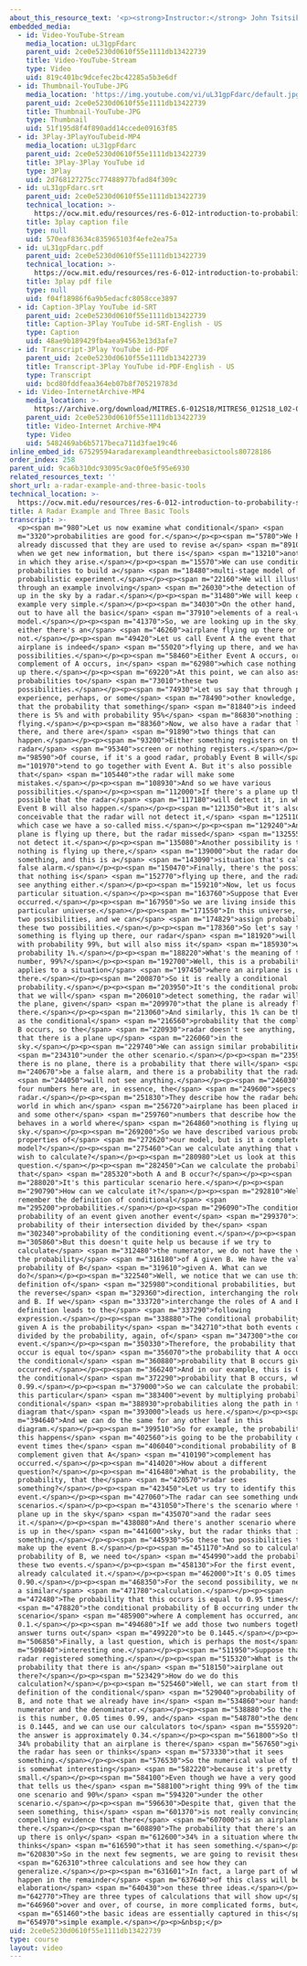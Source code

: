 ```yaml
---
about_this_resource_text: '<p><strong>Instructor:</strong> John Tsitsiklis</p>'
embedded_media:
  - id: Video-YouTube-Stream
    media_location: uL31gpFdarc
    parent_uid: 2ce0e5230d0610f55e1111db13422739
    title: Video-YouTube-Stream
    type: Video
    uid: 819c401bc9dcefec2bc42285a5b3e6df
  - id: Thumbnail-YouTube-JPG
    media_location: 'https://img.youtube.com/vi/uL31gpFdarc/default.jpg'
    parent_uid: 2ce0e5230d0610f55e1111db13422739
    title: Thumbnail-YouTube-JPG
    type: Thumbnail
    uid: 51f195d8f4f890add14ccede09163f85
  - id: 3Play-3PlayYouTubeid-MP4
    media_location: uL31gpFdarc
    parent_uid: 2ce0e5230d0610f55e1111db13422739
    title: 3Play-3Play YouTube id
    type: 3Play
    uid: 2d768127275cc77488977bfad84f309c
  - id: uL31gpFdarc.srt
    parent_uid: 2ce0e5230d0610f55e1111db13422739
    technical_location: >-
      https://ocw.mit.edu/resources/res-6-012-introduction-to-probability-spring-2018/part-i-the-fundamentals/a-radar-example-and-three-basic-tools/uL31gpFdarc.srt
    title: 3play caption file
    type: null
    uid: 570eaf83634c835965103f4efe2ea75a
  - id: uL31gpFdarc.pdf
    parent_uid: 2ce0e5230d0610f55e1111db13422739
    technical_location: >-
      https://ocw.mit.edu/resources/res-6-012-introduction-to-probability-spring-2018/part-i-the-fundamentals/a-radar-example-and-three-basic-tools/uL31gpFdarc.pdf
    title: 3play pdf file
    type: null
    uid: f04f18986f6a9b5edacfc8058cce3897
  - id: Caption-3Play YouTube id-SRT
    parent_uid: 2ce0e5230d0610f55e1111db13422739
    title: Caption-3Play YouTube id-SRT-English - US
    type: Caption
    uid: 48ae9b189429fb4aea94563e13d3afe7
  - id: Transcript-3Play YouTube id-PDF
    parent_uid: 2ce0e5230d0610f55e1111db13422739
    title: Transcript-3Play YouTube id-PDF-English - US
    type: Transcript
    uid: bcd80fddfeaa364eb07b8f705219783d
  - id: Video-InternetArchive-MP4
    media_location: >-
      https://archive.org/download/MITRES.6-012S18/MITRES6_012S18_L02-05_300k.mp4
    parent_uid: 2ce0e5230d0610f55e1111db13422739
    title: Video-Internet Archive-MP4
    type: Video
    uid: 5482469ab6b5717beca711d3fae19c46
inline_embed_id: 67529594aradarexampleandthreebasictools80728186
order_index: 258
parent_uid: 9ca6b310dc93095c9ac0f0e5f95e6930
related_resources_text: ''
short_url: a-radar-example-and-three-basic-tools
technical_location: >-
  https://ocw.mit.edu/resources/res-6-012-introduction-to-probability-spring-2018/part-i-the-fundamentals/a-radar-example-and-three-basic-tools
title: A Radar Example and Three Basic Tools
transcript: >-
  <p><span m="980">Let us now examine what conditional</span> <span
  m="3320">probabilities are good for.</span></p><p><span m="5780">We have
  already discussed that they are used to revise a</span> <span m="8910">model
  when we get new information, but there is</span> <span m="13210">another way
  in which they arise.</span></p><p><span m="15570">We can use conditional
  probabilities to build a</span> <span m="18480">multi-stage model of a
  probabilistic experiment.</span></p><p><span m="22160">We will illustrate this
  through an example involving</span> <span m="26030">the detection of an object
  up in the sky by a radar.</span></p><p><span m="31480">We will keep our
  example very simple.</span></p><p><span m="34030">On the other hand, it turns
  out to have all the basic</span> <span m="37910">elements of a real-world
  model.</span></p><p><span m="41370">So, we are looking up in the sky, and
  either there's an</span> <span m="46260">airplane flying up there or
  not.</span></p><p><span m="49420">Let us call Event A the event that an
  airplane is indeed</span> <span m="55020">flying up there, and we have two
  possibilities.</span></p><p><span m="58460">Either Event A occurs, or the
  complement of A occurs, in</span> <span m="62980">which case nothing is flying
  up there.</span></p><p><span m="69220">At this point, we can also assign some
  probabilities to</span> <span m="73010">these two
  possibilities.</span></p><p><span m="74930">Let us say that through prior
  experience, perhaps, or some</span> <span m="78490">other knowledge, we know
  that the probability that something</span> <span m="81840">is indeed flying up
  there is 5% and with probability 95%</span> <span m="86830">nothing is
  flying.</span></p><p><span m="88360">Now, we also have a radar that looks up
  there, and there are</span> <span m="91890">two things that can
  happen.</span></p><p><span m="93200">Either something registers on the
  radar</span> <span m="95340">screen or nothing registers.</span></p><p><span
  m="98590">Of course, if it's a good radar, probably Event B will</span> <span
  m="101970">tend to go together with Event A. But it's also possible
  that</span> <span m="105440">the radar will make some
  mistakes.</span></p><p><span m="108930">And so we have various
  possibilities.</span></p><p><span m="112000">If there's a plane up there, it's
  possible that the radar</span> <span m="117180">will detect it, in which case
  Event B will also happen.</span></p><p><span m="121350">But it's also
  conceivable that the radar will not detect it,</span> <span m="125110">in
  which case we have a so-called miss.</span></p><p><span m="129240">And so a
  plane is flying up there, but the radar missed</span> <span m="132555">it, did
  not detect it.</span></p><p><span m="135080">Another possibility is that
  nothing is flying up there,</span> <span m="139000">but the radar does detect
  something, and this is a</span> <span m="143090">situation that's called a
  false alarm.</span></p><p><span m="150470">Finally, there's the possibility
  that nothing is</span> <span m="152770">flying up there, and the radar did not
  see anything either.</span></p><p><span m="159210">Now, let us focus on this
  particular situation.</span></p><p><span m="163760">Suppose that Event A has
  occurred.</span></p><p><span m="167950">So we are living inside this
  particular universe.</span></p><p><span m="171550">In this universe, there are
  two possibilities, and we can</span> <span m="174829">assign probabilities to
  these two possibilities.</span></p><p><span m="178360">So let's say that if
  something is flying up there, our radar</span> <span m="181920">will find it
  with probability 99%, but will also miss it</span> <span m="185930">with
  probability 1%.</span></p><p><span m="188220">What's the meaning of this
  number, 99%?</span></p><p><span m="192700">Well, this is a probability that
  applies to a situation</span> <span m="197450">where an airplane is up
  there.</span></p><p><span m="200870">So it is really a conditional
  probability.</span></p><p><span m="203950">It's the conditional probability
  that we will</span> <span m="206010">detect something, the radar will detect
  the plane, given</span> <span m="209970">that the plane is already flying up
  there.</span></p><p><span m="213060">And similarly, this 1% can be thought of
  as the conditional</span> <span m="216560">probability that the complement of
  B occurs, so the</span> <span m="220930">radar doesn't see anything, given
  that there is a plane up</span> <span m="226060">in the
  sky.</span></p><p><span m="229740">We can assign similar probabilities</span>
  <span m="234310">under the other scenario.</span></p><p><span m="235910">If
  there is no plane, there is a probability that there will</span> <span
  m="240670">be a false alarm, and there is a probability that the radar</span>
  <span m="244050">will not see anything.</span></p><p><span m="246030">Those
  four numbers here are, in essence, the</span> <span m="249600">specs of our
  radar.</span></p><p><span m="251830">They describe how the radar behaves in a
  world in which an</span> <span m="256720">airplane has been placed in the sky,
  and some other</span> <span m="259760">numbers that describe how the radar
  behaves in a world where</span> <span m="264860">nothing is flying up in the
  sky.</span></p><p><span m="269200">So we have described various probabilistic
  properties of</span> <span m="272620">our model, but is it a complete
  model?</span></p><p><span m="275460">Can we calculate anything that we might
  wish to calculate?</span></p><p><span m="280980">Let us look at this
  question.</span></p><p><span m="282450">Can we calculate the probability
  that</span> <span m="285320">both A and B occur?</span></p><p><span
  m="288020">It's this particular scenario here.</span></p><p><span
  m="290790">How can we calculate it?</span></p><p><span m="292810">Well, let us
  remember the definition of conditional</span> <span
  m="295200">probabilities.</span></p><p><span m="296090">The conditional
  probability of an event given another event</span> <span m="299370">is the
  probability of their intersection divided by the</span> <span
  m="302340">probability of the conditioning event.</span></p><p><span
  m="305860">But this doesn't quite help us because if we try to
  calculate</span> <span m="312480">the numerator, we do not have the value of
  the probability</span> <span m="316180">of A given B. We have the value of the
  probability of B</span> <span m="319610">given A. What can we
  do?</span></p><p><span m="322540">Well, we notice that we can use this
  definition of</span> <span m="325980">conditional probabilities, but use it in
  the reverse</span> <span m="329360">direction, interchanging the roles of A
  and B. If we</span> <span m="333720">interchange the roles of A and B, our
  definition leads to the</span> <span m="337290">following
  expression.</span></p><p><span m="338880">The conditional probability of B
  given A is the probability</span> <span m="342710">that both events occur
  divided by the probability, again, of</span> <span m="347300">the conditioning
  event.</span></p><p><span m="350330">Therefore, the probability that A and B
  occur is equal to</span> <span m="356070">the probability that A occurs times
  the conditional</span> <span m="360880">probability that B occurs given that A
  occurred.</span></p><p><span m="366240">And in our example, this is 0.05 times
  the conditional</span> <span m="372290">probability that B occurs, which is
  0.99.</span></p><p><span m="379000">So we can calculate the probability of
  this particular</span> <span m="383400">event by multiplying probabilities and
  conditional</span> <span m="388930">probabilities along the path in this tree
  diagram that</span> <span m="393000">leads us here.</span></p><p><span
  m="394640">And we can do the same for any other leaf in this
  diagram.</span></p><p><span m="399510">So for example, the probability that
  this happens</span> <span m="402560">is going to be the probability of this
  event times the</span> <span m="406040">conditional probability of B
  complement given that A</span> <span m="410190">complement has
  occurred.</span></p><p><span m="414020">How about a different
  question?</span></p><p><span m="416480">What is the probability, the total
  probability, that the</span> <span m="420570">radar sees
  something?</span></p><p><span m="423450">Let us try to identify this
  event.</span></p><p><span m="427060">The radar can see something under two
  scenarios.</span></p><p><span m="431050">There's the scenario where there is a
  plane up in the sky</span> <span m="435070">and the radar sees
  it.</span></p><p><span m="438080">And there's another scenario where nothing
  is up in the</span> <span m="441600">sky, but the radar thinks that it sees
  something.</span></p><p><span m="445930">So these two possibilities together
  make up the event B.</span></p><p><span m="451170">And so to calculate the
  probability of B, we need to</span> <span m="454990">add the probabilities of
  these two events.</span></p><p><span m="458130">For the first event, we
  already calculated it.</span></p><p><span m="462000">It's 0.05 times
  0.90.</span></p><p><span m="468350">For the second possibility, we need to do
  a similar</span> <span m="471780">calculation.</span></p><p><span
  m="472480">The probability that this occurs is equal to 0.95 times</span>
  <span m="478820">the conditional probability of B occurring under the
  scenario</span> <span m="485900">where A complement has occurred, and this is
  0.1.</span></p><p><span m="494680">If we add those two numbers together, the
  answer turns out</span> <span m="499220">to be 0.1445.</span></p><p><span
  m="506850">Finally, a last question, which is perhaps the most</span> <span
  m="509840">interesting one.</span></p><p><span m="511950">Suppose that the
  radar registered something.</span></p><p><span m="515320">What is the
  probability that there is an</span> <span m="518150">airplane out
  there?</span></p><p><span m="523429">How do we do this
  calculation?</span></p><p><span m="525460">Well, we can start from the
  definition of the conditional</span> <span m="529040">probability of A given
  B, and note that we already have in</span> <span m="534860">our hands both the
  numerator and the denominator.</span></p><p><span m="538880">So the numerator
  is this number, 0.05 times 0.99, and</span> <span m="548780">the denominator
  is 0.1445, and we can use our calculators to</span> <span m="555920">see that
  the answer is approximately 0.34.</span></p><p><span m="561800">So there is a
  34% probability that an airplane is there</span> <span m="567650">given that
  the radar has seen or thinks</span> <span m="573330">that it sees
  something.</span></p><p><span m="576530">So the numerical value of this answer
  is somewhat interesting</span> <span m="582220">because it's pretty
  small.</span></p><p><span m="584100">Even though we have a very good radar
  that tells us the</span> <span m="588100">right thing 99% of the time under
  one scenario and 90%</span> <span m="594320">under the other
  scenario.</span></p><p><span m="596630">Despite that, given that the radar has
  seen something, this</span> <span m="601370">is not really convincing or
  compelling evidence that there</span> <span m="607000">is an airplane up
  there.</span></p><p><span m="608890">The probability that there's an airplane
  up there is only</span> <span m="612600">34% in a situation where the radar
  thinks</span> <span m="616590">that it has seen something.</span></p><p><span
  m="620830">So in the next few segments, we are going to revisit these</span>
  <span m="626310">three calculations and see how they can
  generalize.</span></p><p><span m="631601">In fact, a large part of what is to
  happen in the remainder</span> <span m="637640">of this class will be
  elaboration</span> <span m="640430">on these three ideas.</span></p><p><span
  m="642770">They are three types of calculations that will show up</span> <span
  m="646960">over and over, of course, in more complicated forms, but</span>
  <span m="651460">the basic ideas are essentially captured in this</span> <span
  m="654970">simple example.</span></p><p>&nbsp;</p>
uid: 2ce0e5230d0610f55e1111db13422739
type: course
layout: video
---
```

